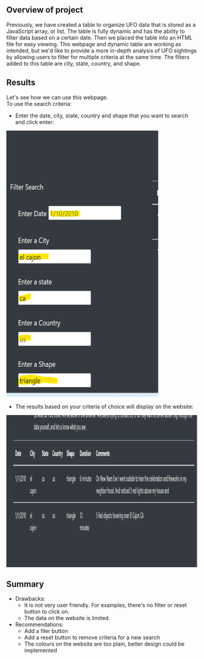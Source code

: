 ## Overview of project
   
  Previously, we have created a table to organize UFO data that is stored as a JavaScript array, or list. The table is fully dynamic and has the ability to filter data based on a certain date. Then we placed the table into an HTML file for easy viewing.
  This webpage and dynamic table are working as intended, but we'd like to provide a more in-depth analysis of UFO sightings by allowing users to filter for multiple criteria at the same time. The filters added to this table are city, state, country, and shape.

  

## Results
   Let's see how we can use this webpage. <br>
   To use the search criteria: <br>
   - Enter the date, city, state, country and shape that you want to search and click enter:<br>

  <img src="./static/images/search_criteria.png" width="400" height="700">
  

   - The results based on your criteria of choice will display on the website: <br>
<img src="./static/images/results.png" width="800" height="400">
  

## Summary
 - Drawbacks: 
   - It is not very user friendly. For examples, there's no filter or reset button to click on.
   - The data on the website is limited. 
 - Recommendations: 
   - Add a filer button 
   - Add a reset button to remove criteria for a new search
   - The colours on the website are too plain, better design could be implemented
